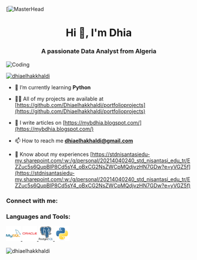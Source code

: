 [![MasterHead](https://static.wixstatic.com/media/6c3893_60b02f5779ab4a239a715f41ba6a007e~mv2_d_5000_1447_s_2.gif)
<h1 align="center">Hi 👋, I'm Dhia</h1>
<h3 align="center">A passionate Data Analyst from Algeria</h3>
<img align="center" alt="Coding" width="400" src="https://media0.giphy.com/media/v1.Y2lkPTc5MGI3NjExOXQ1dDNxdTR1eHZpYmp3cnVqdWV4bTYzcXFjNTRxbXRmb3ltYW0wbCZlcD12MV9pbnRlcm5hbF9naWZfYnlfaWQmY3Q9Zw/JWuBH9rCO2uZuHBFpm/giphy.gif">

<p align="left"> <a href="https://github.com/ryo-ma/github-profile-trophy"><img src="https://github-profile-trophy.vercel.app/?username=dhiaelhakkhaldi" alt="dhiaelhakkhaldi" /></a> </p>

- 🌱 I’m currently learning **Python**

- 👨‍💻 All of my projects are available at [https://github.com/Dhiaelhakkhaldi/portfolioprojects](https://github.com/Dhiaelhakkhaldi/portfolioprojects)

- 📝 I write articles on [https://mybdhia.blogspot.com/](https://mybdhia.blogspot.com/)

- 📫 How to reach me **dhiaelhakhaldi@gmail.com**

- 📄 Know about my experiences [https://stdnisantasiedu-my.sharepoint.com/:w:/g/personal/20214040240_std_nisantasi_edu_tr/EZZuc5s6QupBlP8Cd5sY4_oBxCG2NsZWCpMQdjvzHN7GDw?e=yVGZ5f](https://stdnisantasiedu-my.sharepoint.com/:w:/g/personal/20214040240_std_nisantasi_edu_tr/EZZuc5s6QupBlP8Cd5sY4_oBxCG2NsZWCpMQdjvzHN7GDw?e=yVGZ5f)

<h3 align="left">Connect with me:</h3>
<p align="left">
</p>

<h3 align="left">Languages and Tools:</h3>
<p align="left"> <a href="https://www.mysql.com/" target="_blank" rel="noreferrer"> <img src="https://raw.githubusercontent.com/devicons/devicon/master/icons/mysql/mysql-original-wordmark.svg" alt="mysql" width="40" height="40"/> </a> <a href="https://www.oracle.com/" target="_blank" rel="noreferrer"> <img src="https://raw.githubusercontent.com/devicons/devicon/master/icons/oracle/oracle-original.svg" alt="oracle" width="40" height="40"/> </a> <a href="https://www.postgresql.org" target="_blank" rel="noreferrer"> <img src="https://raw.githubusercontent.com/devicons/devicon/master/icons/postgresql/postgresql-original-wordmark.svg" alt="postgresql" width="40" height="40"/> </a> <a href="https://www.python.org" target="_blank" rel="noreferrer"> <img src="https://raw.githubusercontent.com/devicons/devicon/master/icons/python/python-original.svg" alt="python" width="40" height="40"/> </a> </p>

<p><img align="center" src="https://github-readme-stats.vercel.app/api/top-langs?username=dhiaelhakkhaldi&show_icons=true&locale=en&layout=compact" alt="dhiaelhakkhaldi" /></p>
